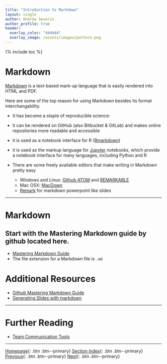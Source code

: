 ```yaml
---
title: "Introduction to Markdown"
layout: single
author: Andrew Severin
author_profile: true
header:
  overlay_color: "444444"
  overlay_image: /assets/images/pattern.png
---
```


{% include toc %}

# Markdown

[Markdown](https://daringfireball.net/projects/markdown/) is a text-based mark-up language that is easily rendered into HTML and PDF.

Here are some of the top reason for using Markdown besides its format interchangability.

* It has become a staple of reproducible science:
* it can be rendered on GitHub (also Bitbucket & GitLab) and makes online repositories more readable and accessible
* it is used as a notebook interface for R ([Rmarkdown](http://rmarkdown.rstudio.com/))
* it is used as the markup language for [Jupyter](http://jupyter.org/) notebooks, which provide a notebook interface for many languages, including Python and R
* There are some freely available editors that make writing in Markdown pretty easy

    * Windows and Linux: [Github ATOM](https://atom.io/) and [REMARKABLE](https://remarkableapp.github.io/)
    * Mac OSX: [MacDown](http://macdown.uranusjr.com/)
    * [Remark](https://remarkjs.com) for markdown powerpoint like slides

---

# Markdown

## Start with the Mastering Markdown guide by github located here.

* [Mastering Markdown Guide](https://guides.github.com/features/mastering-markdown/)
* The file extension for a Markdown file is `.md`


# Additional Resources

* [Github Mastering Markdown Guide](https://guides.github.com/features/mastering-markdown/)
* [Generating Slides with markdown](https://github.com/gnab/remark/wiki/Markdown#content-classes)



___
# Further Reading
* [Team Communication Tools](04-team-communication-tools)


___

[Homepage](../index.md){: .btn  .btn--primary}
[Section Index](00-ProjectManagement-LandingPage){: .btn  .btn--primary}
[Previous](03-documentation-improvement-tools){: .btn  .btn--primary}
[Next](04-team-communication-tools){: .btn  .btn--primary}
